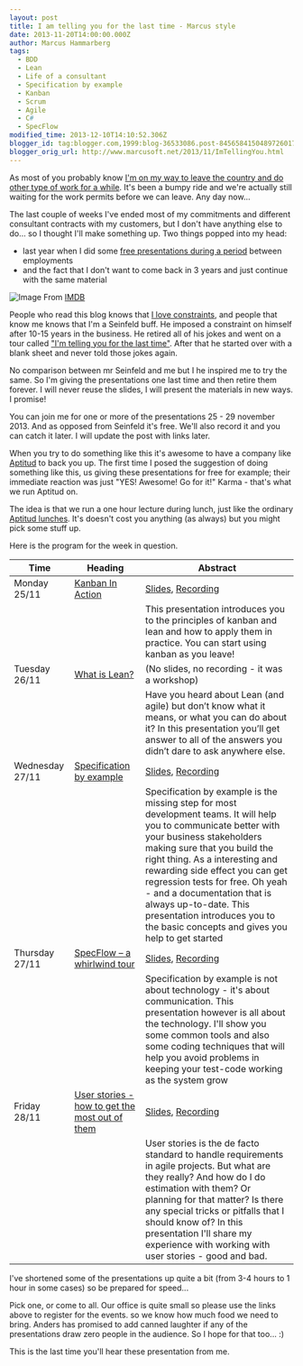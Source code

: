 ```yaml
---
layout: post
title: I am telling you for the last time - Marcus style
date: 2013-11-20T14:00:00.000Z
author: Marcus Hammarberg
tags:
  - BDD
  - Lean
  - Life of a consultant
  - Specification by example
  - Kanban
  - Scrum
  - Agile
  - C#
  - SpecFlow
modified_time: 2013-12-10T14:10:52.306Z
blogger_id: tag:blogger.com,1999:blog-36533086.post-8456584150489726017
blogger_orig_url: http://www.marcusoft.net/2013/11/ImTellingYou.html
---
```


As most of you probably know [I'm on my way to leave the country and do other type of work for a while](http://www.marcusoft.net/2013/06/moving-to-indonesia.html). It's been a bumpy ride and we're actually still waiting for the work permits before we can leave. Any day now...

The last couple of weeks I've ended most of my commitments and different consultant contracts with my customers, but I don't have anything else to do... so I thought I'll make something up. Two things popped into my head:

- last year when I did some [free presentations during a period](http://www.marcusoft.net/2012/12/have-presentations-will-travel.html) between employments
- and the fact that I don't want to come back in 3 years and just continue with the same material

![Image](http://ia.media-imdb.com/images/M/MV5BNDM4OTY0NTAyMF5BMl5BanBnXkFtZTcwNTcxMDQyMQ@@._V1_SY317_CR1,0,214,317_.jpg)
From [IMDB](http://www.imdb.com/title/tt0500140/)

People who read this blog knows that [I love constraints](http://www.marcusoft.net/2013/01/on-constraints.html), and people that know me knows that I'm a Seinfeld buff. He imposed a constraint on himself after 10-15 years in the business. He retired all of his jokes and went on a tour called ["I'm telling you for the last time"](http://www.imdb.com/title/tt0500140/). After that he started over with a blank sheet and never told those jokes again.

No comparison between mr Seinfeld and me but I he inspired me to try the same. So I'm giving the presentations one last time and then retire them forever. I will never reuse the slides, I will present the materials in new ways. I promise!

You can join me for one or more of the presentations 25 - 29 november 2013. And as opposed from Seinfeld it's free. We'll also record it and you can catch it later. I will update the post with links later.

When you try to do something like this it's awesome to have a company like [Aptitud](http://www.aptitud.se/) to back you up. The first time I posed the suggestion of doing something like this, us giving these presentations for free for example; their immediate reaction was just "YES! Awesome! Go for it!" Karma - that's what we run Aptitud on.

The idea is that we run a one hour lecture during lunch, just like the ordinary [Aptitud lunches](http://aptitud.eventbrite.com/). It's doesn't cost you anything (as always) but you might pick some stuff up.

Here is the program for the week in question.

| Time         | Heading                                       | Abstract                                                                                                                                                                                           |
|--------------|-----------------------------------------------|----------------------------------------------------------------------------------------------------------------------------------------------------------------------------------------------------|
| Monday 25/11 | [Kanban In Action](http://aptitud.eventbrite.com/) | [Slides](http://www.slideshare.net/marcusoftnet/kanban-inactionshort), [Recording](http://www.youtube.com/watch?v=ufCa1VlItLA)                                                                   |
|              |                                               | This presentation introduces you to the principles of kanban and lean and how to apply them in practice. You can start using kanban as you leave!                                                  |
| Tuesday 26/11| [What is Lean?](http://aptitud.eventbrite.com/)   | (No slides, no recording - it was a workshop)                                                                                                                                                     |
|              |                                               | Have you heard about Lean (and agile) but don’t know what it means, or what you can do about it? In this presentation you’ll get answer to all of the answers you didn’t dare to ask anywhere else. |
| Wednesday 27/11 | [Specification by example](http://aptitud.eventbrite.com/) | [Slides](http://www.slideshare.net/marcusoftnet/specification-byexample), [Recording](http://www.youtube.com/watch?v=OLdCV062lGs)                                                                   |
|              |                                               | Specification by example is the missing step for most development teams. It will help you to communicate better with your business stakeholders making sure that you build the right thing. As a interesting and rewarding side effect you can get regression tests for free. Oh yeah - and a documentation that is always up-to-date. This presentation introduces you to the basic concepts and gives you help to get started |
| Thursday 27/11| [SpecFlow – a whirlwind tour](http://aptitud.eventbrite.com/) | [Slides](http://www.slideshare.net/marcusoftnet/spec-flowandcukeenvy), [Recording](http://www.youtube.com/watch?v=0j7RaGqVIyk)                                                               |
|              |                                               | Specification by example is not about technology - it's about communication. This presentation however is all about the technology. I'll show you some common tools and also some coding techniques that will help you avoid problems in keeping your test-code working as the system grow |
| Friday 28/11 | [User stories - how to get the most out of them](http://aptitud.eventbrite.com/) | [Slides](http://www.slideshare.net/marcusoftnet/user-stories-an-introduction), [Recording](http://www.youtube.com/watch?v=BmmDMuZ0fcE)                                                         |
|              |                                               | User stories is the de facto standard to handle requirements in agile projects. But what are they really? And how do I do estimation with them? Or planning for that matter? Is there any special tricks or pitfalls that I should know of? In this presentation I'll share my experience with working with user stories - good and bad. |

I've shortened some of the presentations up quite a bit (from 3-4 hours to 1 hour in some cases) so be prepared for speed...

Pick one, or come to all. Our office is quite small so please use the links above to register for the events. so we know how much food we need to bring. Anders has promised to add canned laughter if any of the presentations draw zero people in the audience. So I hope for that too... :)

This is the last time you'll hear these presentation from me.
